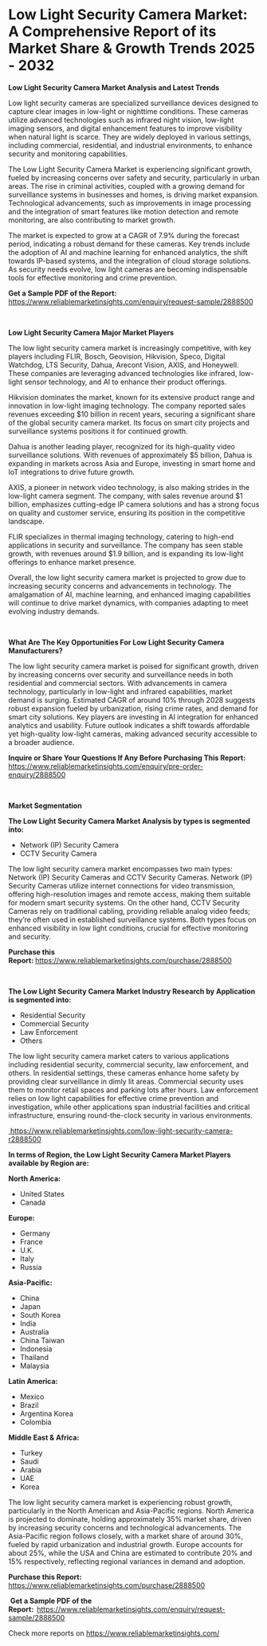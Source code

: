 <p><h1>Low Light Security Camera Market: A Comprehensive Report of its Market Share & Growth Trends 2025 - 2032</h1></p><p><strong>Low Light Security Camera Market Analysis and Latest Trends</strong></p>
<p><p>Low light security cameras are specialized surveillance devices designed to capture clear images in low-light or nighttime conditions. These cameras utilize advanced technologies such as infrared night vision, low-light imaging sensors, and digital enhancement features to improve visibility when natural light is scarce. They are widely deployed in various settings, including commercial, residential, and industrial environments, to enhance security and monitoring capabilities.</p><p>The Low Light Security Camera Market is experiencing significant growth, fueled by increasing concerns over safety and security, particularly in urban areas. The rise in criminal activities, coupled with a growing demand for surveillance systems in businesses and homes, is driving market expansion. Technological advancements, such as improvements in image processing and the integration of smart features like motion detection and remote monitoring, are also contributing to market growth.</p><p>The market is expected to grow at a CAGR of 7.9% during the forecast period, indicating a robust demand for these cameras. Key trends include the adoption of AI and machine learning for enhanced analytics, the shift towards IP-based systems, and the integration of cloud storage solutions. As security needs evolve, low light cameras are becoming indispensable tools for effective monitoring and crime prevention.</p></p>
<p><strong>Get a Sample PDF of the Report:&nbsp;</strong> <a href="https://www.reliablemarketinsights.com/enquiry/request-sample/2888500?utm_campaign=1894&utm_medium=2&utm_source=Github&utm_content=ia&utm_term=14032025&utm_id=low-light-security-camera">https://www.reliablemarketinsights.com/enquiry/request-sample/2888500</a></p>
<p>&nbsp;</p>
<p><strong>Low Light Security Camera Major Market Players</strong></p>
<p><p>The low light security camera market is increasingly competitive, with key players including FLIR, Bosch, Geovision, Hikvision, Speco, Digital Watchdog, LTS Security, Dahua, Arecont Vision, AXIS, and Honeywell. These companies are leveraging advanced technologies like infrared, low-light sensor technology, and AI to enhance their product offerings.</p><p>Hikvision dominates the market, known for its extensive product range and innovation in low-light imaging technology. The company reported sales revenues exceeding $10 billion in recent years, securing a significant share of the global security camera market. Its focus on smart city projects and surveillance systems positions it for continued growth.</p><p>Dahua is another leading player, recognized for its high-quality video surveillance solutions. With revenues of approximately $5 billion, Dahua is expanding in markets across Asia and Europe, investing in smart home and IoT integrations to drive future growth.</p><p>AXIS, a pioneer in network video technology, is also making strides in the low-light camera segment. The company, with sales revenue around $1 billion, emphasizes cutting-edge IP camera solutions and has a strong focus on quality and customer service, ensuring its position in the competitive landscape.</p><p>FLIR specializes in thermal imaging technology, catering to high-end applications in security and surveillance. The company has seen stable growth, with revenues around $1.9 billion, and is expanding its low-light offerings to enhance market presence.</p><p>Overall, the low light security camera market is projected to grow due to increasing security concerns and advancements in technology. The amalgamation of AI, machine learning, and enhanced imaging capabilities will continue to drive market dynamics, with companies adapting to meet evolving industry demands.</p></p>
<p>&nbsp;</p>
<p><strong>What Are The Key Opportunities For Low Light Security Camera Manufacturers?</strong></p>
<p><p>The low light security camera market is poised for significant growth, driven by increasing concerns over security and surveillance needs in both residential and commercial sectors. With advancements in camera technology, particularly in low-light and infrared capabilities, market demand is surging. Estimated CAGR of around 10% through 2028 suggests robust expansion fueled by urbanization, rising crime rates, and demand for smart city solutions. Key players are investing in AI integration for enhanced analytics and usability. Future outlook indicates a shift towards affordable yet high-quality low-light cameras, making advanced security accessible to a broader audience.</p></p>
<p><strong>Inquire or Share Your Questions If Any Before Purchasing This Report:</strong> <a href="https://www.reliablemarketinsights.com/enquiry/pre-order-enquiry/2888500?utm_campaign=1894&utm_medium=2&utm_source=Github&utm_content=ia&utm_term=14032025&utm_id=low-light-security-camera">https://www.reliablemarketinsights.com/enquiry/pre-order-enquiry/2888500</a></p>
<p>&nbsp;</p>
<p><strong>Market Segmentation</strong></p>
<p><strong>The Low Light Security Camera Market Analysis by types is segmented into:</strong></p>
<p><ul><li>Network (IP) Security Camera</li><li>CCTV Security Camera</li></ul></p>
<p><p>The low light security camera market encompasses two main types: Network (IP) Security Cameras and CCTV Security Cameras. Network (IP) Security Cameras utilize internet connections for video transmission, offering high-resolution images and remote access, making them suitable for modern smart security systems. On the other hand, CCTV Security Cameras rely on traditional cabling, providing reliable analog video feeds; they’re often used in established surveillance systems. Both types focus on enhanced visibility in low light conditions, crucial for effective monitoring and security.</p></p>
<p><strong>Purchase this Report:&nbsp;</strong><a href="https://www.reliablemarketinsights.com/purchase/2888500?utm_campaign=1894&utm_medium=2&utm_source=Github&utm_content=ia&utm_term=14032025&utm_id=low-light-security-camera">https://www.reliablemarketinsights.com/purchase/2888500</a></p>
<p>&nbsp;</p>
<p><strong>The Low Light Security Camera Market Industry Research by Application is segmented into:</strong></p>
<p><ul><li>Residential Security</li><li>Commercial Security</li><li>Law Enforcement</li><li>Others</li></ul></p>
<p><p>The low light security camera market caters to various applications including residential security, commercial security, law enforcement, and others. In residential settings, these cameras enhance home safety by providing clear surveillance in dimly lit areas. Commercial security uses them to monitor retail spaces and parking lots after hours. Law enforcement relies on low light capabilities for effective crime prevention and investigation, while other applications span industrial facilities and critical infrastructure, ensuring round-the-clock security in various environments.</p></p>
<p><a href="https://www.reliablemarketinsights.com/low-light-security-camera-r2888500?utm_campaign=1894&utm_medium=2&utm_source=Github&utm_content=ia&utm_term=14032025&utm_id=low-light-security-camera">&nbsp;https://www.reliablemarketinsights.com/low-light-security-camera-r2888500</a></p>
<p><strong>In terms of Region, the Low Light Security Camera Market Players available by Region are:</strong></p>
<p>
    <p> <strong> North America: </strong>
        <ul>
            <li>United States</li>
            <li>Canada</li>
        </ul>
        </p> 
    <p> <strong> Europe: </strong>
        <ul>
            <li>Germany</li>
            <li>France</li>
            <li>U.K.</li>
            <li>Italy</li>
            <li>Russia</li>
        </ul>
        </p> 
    <p> <strong> Asia-Pacific: </strong>
        <ul>
            <li>China</li>
            <li>Japan</li>
            <li>South Korea</li>
            <li>India</li>
            <li>Australia</li>
            <li>China Taiwan</li>
            <li>Indonesia</li>
            <li>Thailand</li>
            <li>Malaysia</li>
        </ul>
        </p> 
    <p> <strong> Latin America: </strong>
        <ul>
            <li>Mexico</li>
            <li>Brazil</li>
            <li>Argentina Korea</li>
            <li>Colombia</li>
        </ul>
        </p> 
    <p> <strong> Middle East & Africa: </strong>
        <ul>
            <li>Turkey</li>
            <li>Saudi</li>
            <li>Arabia</li>
            <li>UAE</li>
            <li>Korea</li>
        </ul>
    </p>
    </p>
<p><p>The low light security camera market is experiencing robust growth, particularly in the North American and Asia-Pacific regions. North America is projected to dominate, holding approximately 35% market share, driven by increasing security concerns and technological advancements. The Asia-Pacific region follows closely, with a market share of around 30%, fueled by rapid urbanization and industrial growth. Europe accounts for about 25%, while the USA and China are estimated to contribute 20% and 15% respectively, reflecting regional variances in demand and adoption.</p></p>
<p><strong>Purchase this Report: </strong><a href="https://www.reliablemarketinsights.com/purchase/2888500?utm_campaign=1894&utm_medium=2&utm_source=Github&utm_content=ia&utm_term=14032025&utm_id=low-light-security-camera">https://www.reliablemarketinsights.com/purchase/2888500</a></p>
<p>&nbsp;<strong>Get a Sample PDF of the Report:&nbsp;&nbsp;</strong><a href="https://www.reliablemarketinsights.com/enquiry/request-sample/2888500?utm_campaign=1894&utm_medium=2&utm_source=Github&utm_content=ia&utm_term=14032025&utm_id=low-light-security-camera">https://www.reliablemarketinsights.com/enquiry/request-sample/2888500</a></p>
<p><strong></strong></p>
<p>Check more reports on <a href="https://www.reliablemarketinsights.com/?utm_campaign=1894&utm_medium=2&utm_source=Github&utm_content=ia&utm_term=14032025&utm_id=low-light-security-camera">https://www.reliablemarketinsights.com/</a></p>